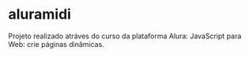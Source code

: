 # aluramidi
Projeto realizado atráves do curso da plataforma Alura: JavaScript para Web: crie páginas dinâmicas.
